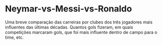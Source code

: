 # Neymar-vs-Messi-vs-Ronaldo
Uma breve comparação das carreiras por clubes dos três jogadores mais influentes das últimas décadas. Quantos gols fizeram, em quais competições marcaram gols, que foi mais influente dentro de campo para o time, etc.
